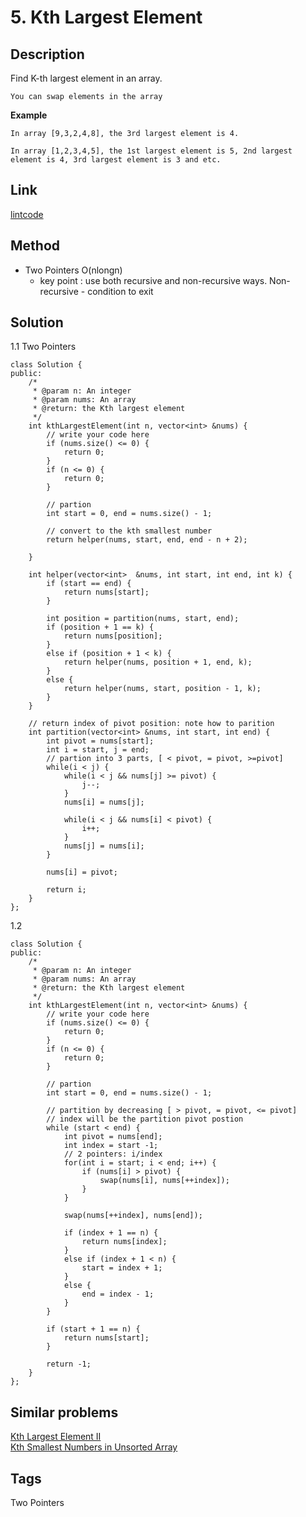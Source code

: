 # 5. Kth Largest Element

## Description

Find K-th largest element in an array.
```
You can swap elements in the array
```

**Example**
```
In array [9,3,2,4,8], the 3rd largest element is 4.

In array [1,2,3,4,5], the 1st largest element is 5, 2nd largest element is 4, 3rd largest element is 3 and etc.
```

## Link
[lintcode](https://www.lintcode.com/problem/kth-largest-element/)

## Method
* Two Pointers O(nlongn)
  * key point : use both recursive and non-recursive ways. Non-recursive - condition to exit
## Solution
1.1 Two Pointers
~~~
class Solution {
public:
    /*
     * @param n: An integer
     * @param nums: An array
     * @return: the Kth largest element
     */
    int kthLargestElement(int n, vector<int> &nums) {
        // write your code here
        if (nums.size() <= 0) {
            return 0;
        }
        if (n <= 0) {
            return 0;
        }
        
        // partion
        int start = 0, end = nums.size() - 1;
        
        // convert to the kth smallest number
        return helper(nums, start, end, end - n + 2);
        
    }
    
    int helper(vector<int>  &nums, int start, int end, int k) {
        if (start == end) {
            return nums[start];
        }
        
        int position = partition(nums, start, end);
        if (position + 1 == k) {
            return nums[position];
        }
        else if (position + 1 < k) {
            return helper(nums, position + 1, end, k);
        }
        else {
            return helper(nums, start, position - 1, k);
        }
    }
    
    // return index of pivot position: note how to parition
    int partition(vector<int> &nums, int start, int end) {
        int pivot = nums[start];
        int i = start, j = end;
        // partion into 3 parts, [ < pivot, = pivot, >=pivot]
        while(i < j) {
            while(i < j && nums[j] >= pivot) {
                j--;
            }
            nums[i] = nums[j];
            
            while(i < j && nums[i] < pivot) {
                i++;
            }
            nums[j] = nums[i];
        }
        
        nums[i] = pivot;
        
        return i;
    }
};
~~~

1.2 
~~~
class Solution {
public:
    /*
     * @param n: An integer
     * @param nums: An array
     * @return: the Kth largest element
     */
    int kthLargestElement(int n, vector<int> &nums) {
        // write your code here
        if (nums.size() <= 0) {
            return 0;
        }
        if (n <= 0) {
            return 0;
        }
        
        // partion
        int start = 0, end = nums.size() - 1;
        
        // partition by decreasing [ > pivot, = pivot, <= pivot]
        // index will be the partition pivot postion
        while (start < end) {
            int pivot = nums[end];
            int index = start -1;
            // 2 pointers: i/index
            for(int i = start; i < end; i++) {
                if (nums[i] > pivot) {
                    swap(nums[i], nums[++index]);
                }
            }
            
            swap(nums[++index], nums[end]);
            
            if (index + 1 == n) {
                return nums[index];
            }
            else if (index + 1 < n) {
                start = index + 1;
            }
            else {
                end = index - 1;
            }
        }
        
        if (start + 1 == n) {
            return nums[start];
        }
        
        return -1;
    }
};
~~~
## Similar problems
[Kth Largest Element II](https://lintcode.com/problem/kth-largest-element-ii/)  
[Kth Smallest Numbers in Unsorted Array](https://www.lintcode.com/problem/kth-smallest-numbers-in-unsorted-array/)

## Tags
Two Pointers  
